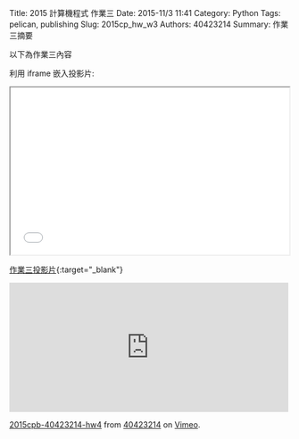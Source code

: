 Title: 2015 計算機程式 作業三
Date: 2015-11/3 11:41
Category: Python
Tags: pelican, publishing
Slug: 2015cp_hw_w3
Authors: 40423214
Summary: 作業三摘要

以下為作業三內容

利用 iframe 嵌入投影片:

<iframe src="40423214_cp_w3_p.html" width="500" height="300"></iframe>

[作業三投影片](40423214_cp_w3p.html){:target="_blank"}

<iframe src="https://player.vimeo.com/video/144977819" width="500" height="232" frameborder="0" webkitallowfullscreen mozallowfullscreen allowfullscreen></iframe> <p><a href="https://vimeo.com/144977819">2015cpb-40423214-hw4</a> from <a href="https://vimeo.com/user45523667">40423214</a> on <a href="https://vimeo.com">Vimeo</a>.</p>
